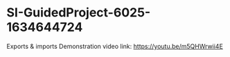 # SI-GuidedProject-6025-1634644724
Exports &amp; imports
Demonstration video link: https://youtu.be/m5QHWrwii4E
